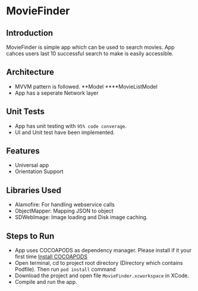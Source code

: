# MovieFinder

Introduction
---------

MovieFinder is simple app which can be used to search movies. App cahces users last 10 successful search to make is easily accessible.

Architecture
--------
* MVVM pattern is followed.
**Model
****MovieListModel
* App has a seperate Network layer

Unit Tests
--------
* App has unit testing with ```95% code converage```.
* UI and Unit test have been implemented.

Features
-------
* Universal app
* Orientation Support

Libraries Used
-------

* Alamofire: For handling webservice calls
* ObjectMapper: Mapping JSON to object
* SDWebImage: Image loading and Disk image caching.

Steps to Run 
-------

* App uses COCOAPODS as dependency manager. Please install if it your first time [Install COCOAPODS](http://cocoapods.org)
* Open terminal, cd to project root directory (Directory which contains Podfile). Then run ```pod install``` command
* Download the project and open file ```MovieFinder.xcworkspace``` in XCode. 
* Compile and run the app.

